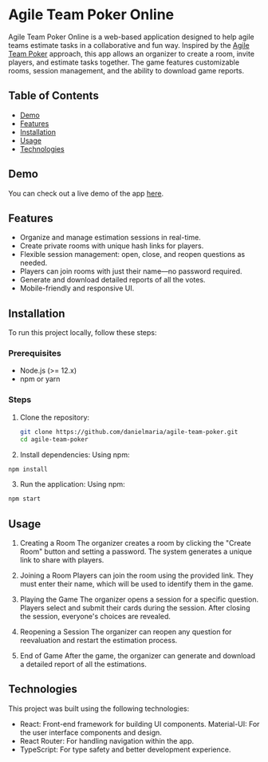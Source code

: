 # **Agile Team Poker Online**

Agile Team Poker Online is a web-based application designed to help agile teams estimate tasks in a collaborative and fun way. Inspired by the [Agile Team Poker](https://dionatanmoura.com/2022/02/16/agile-team-poker-dbc-um-assessment-para-times-ageis/) approach, this app allows an organizer to create a room, invite players, and estimate tasks together. The game features customizable rooms, session management, and the ability to download game reports.

## **Table of Contents**
- [Demo](#demo)
- [Features](#features)
- [Installation](#installation)
- [Usage](#usage)
- [Technologies](#technologies)

## **Demo**

You can check out a live demo of the app [here](https://danielmaria.github.io/agile-team-poker-frontend).

## **Features**

- Organize and manage estimation sessions in real-time.
- Create private rooms with unique hash links for players.
- Flexible session management: open, close, and reopen questions as needed.
- Players can join rooms with just their name—no password required.
- Generate and download detailed reports of all the votes.
- Mobile-friendly and responsive UI.

## **Installation**

To run this project locally, follow these steps:

### **Prerequisites**

- Node.js (>= 12.x)
- npm or yarn

### **Steps**

1. Clone the repository:

   ```bash
   git clone https://github.com/danielmaria/agile-team-poker.git
   cd agile-team-poker
   ```

2. Install dependencies: Using npm:

```bash
npm install
```

3. Run the application: Using npm:

```bash
npm start
```

## **Usage**

1. Creating a Room
The organizer creates a room by clicking the "Create Room" button and setting a password. The system generates a unique link to share with players.

2. Joining a Room
Players can join the room using the provided link. They must enter their name, which will be used to identify them in the game.

3. Playing the Game
The organizer opens a session for a specific question. Players select and submit their cards during the session. After closing the session, everyone's choices are revealed.

4. Reopening a Session
The organizer can reopen any question for reevaluation and restart the estimation process.

5. End of Game
After the game, the organizer can generate and download a detailed report of all the estimations.

## **Technologies**

This project was built using the following technologies:

- React: Front-end framework for building UI components.
Material-UI: For the user interface components and design.
- React Router: For handling navigation within the app.
- TypeScript: For type safety and better development experience.
